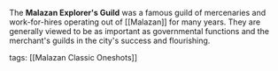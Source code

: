 The **Malazan Explorer's Guild** was a famous guild of mercenaries and work-for-hires operating out of [[Malazan]] for many years. They are generally viewed to be as important as governmental functions and the merchant's guilds in the city's success and flourishing.

tags: [[Malazan Classic Oneshots]]